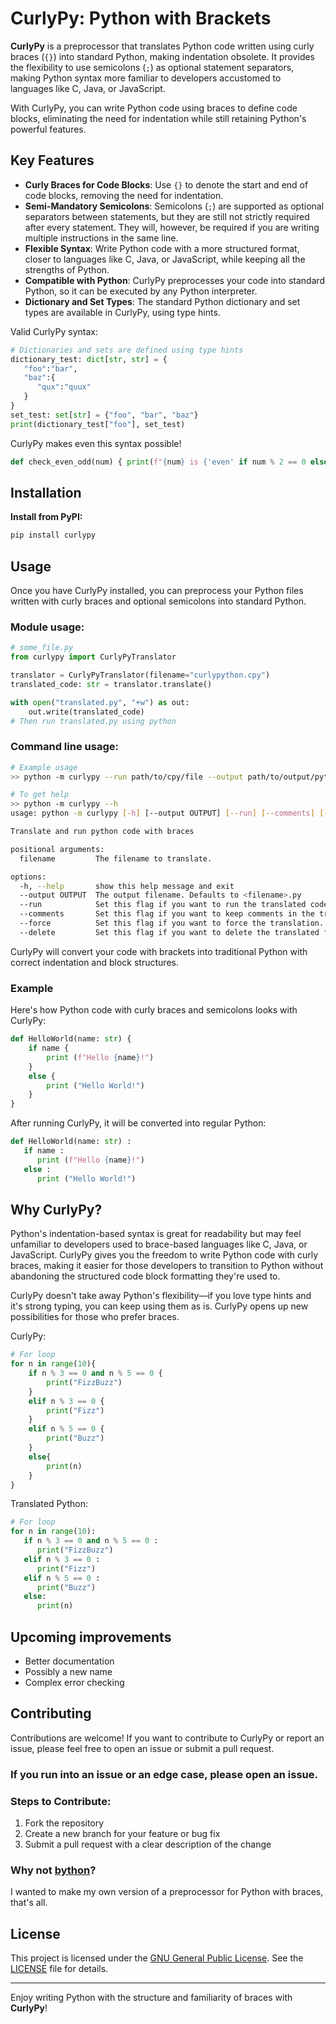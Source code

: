 # CurlyPy: Python with Brackets

**CurlyPy** is a preprocessor that translates Python code written using curly braces (`{}`) into standard Python, making indentation obsolete. It provides the flexibility to use semicolons (`;`) as optional statement separators, making Python syntax more familiar to developers accustomed to languages like C, Java, or JavaScript.

With CurlyPy, you can write Python code using braces to define code blocks, eliminating the need for indentation while still retaining Python's powerful features.

## Key Features

-   **Curly Braces for Code Blocks**: Use `{}` to denote the start and end of code blocks, removing the need for indentation.
-   **Semi-Mandatory Semicolons**: Semicolons (`;`) are supported as optional separators between statements, but they are still not strictly required after every statement. They will, however, be required if you are writing multiple instructions in the same line.
-   **Flexible Syntax**: Write Python code with a more structured format, closer to languages like C, Java, or JavaScript, while keeping all the strengths of Python.
-   **Compatible with Python**: CurlyPy preprocesses your code into standard Python, so it can be executed by any Python interpreter.
-   **Dictionary and Set Types**: The standard Python dictionary and set types are available in CurlyPy, using type hints.

Valid CurlyPy syntax:

```python
# Dictionaries and sets are defined using type hints
dictionary_test: dict[str, str] = {
   "foo":"bar",
   "baz":{
      "qux":"quux"
   }
}
set_test: set[str] = {"foo", "bar", "baz"}
print(dictionary_test["foo"], set_test)
```

CurlyPy makes even this syntax possible!

```python
def check_even_odd(num) { print(f"{num} is {'even' if num % 2 == 0 else 'odd'};"); }; check_even_odd(10); check_even_odd(7);
```

## Installation

**Install from PyPI:**

```bash
pip install curlypy
```

## Usage

Once you have CurlyPy installed, you can preprocess your Python files written with curly braces and optional semicolons into standard Python.

### Module usage:

```python
# some_file.py
from curlypy import CurlyPyTranslator

translator = CurlyPyTranslator(filename="curlypython.cpy")
translated_code: str = translator.translate()

with open("translated.py", "+w") as out:
    out.write(translated_code)
# Then run translated.py using python

```

### Command line usage:

```bash
# Example usage
>> python -m curlypy --run path/to/cpy/file --output path/to/output/python/file --keep

# To get help
>> python -m curlypy --h
usage: python -m curlypy [-h] [--output OUTPUT] [--run] [--comments] [--force] [--delete] filename

Translate and run python code with braces

positional arguments:
  filename         The filename to translate.

options:
  -h, --help       show this help message and exit
  --output OUTPUT  The output filename. Defaults to <filename>.py
  --run            Set this flag if you want to run the translated code directly after translating.
  --comments       Set this flag if you want to keep comments in the translated code.
  --force          Set this flag if you want to force the translation. i.e. dont perform any checks. Can output non working code. Defaults to False.
  --delete         Set this flag if you want to delete the translated file after running it.
```

CurlyPy will convert your code with brackets into traditional Python with correct indentation and block structures.

### Example

Here's how Python code with curly braces and semicolons looks with CurlyPy:

```python
def HelloWorld(name: str) {
	if name {
		print (f"Hello {name}!")
	}
	else {
		print ("Hello World!")
	}
}
```

After running CurlyPy, it will be converted into regular Python:

```python
def HelloWorld(name: str) :
   if name :
      print (f"Hello {name}!")
   else :
      print ("Hello World!")
```

## Why CurlyPy?

Python's indentation-based syntax is great for readability but may feel unfamiliar to developers used to brace-based languages like C, Java, or JavaScript. CurlyPy gives you the freedom to write Python code with curly braces, making it easier for those developers to transition to Python without abandoning the structured code block formatting they're used to.

CurlyPy doesn't take away Python's flexibility—if you love type hints and it's strong typing, you can keep using them as is. CurlyPy opens up new possibilities for those who prefer braces.

CurlyPy:

```python
# For loop
for n in range(10){
    if n % 3 == 0 and n % 5 == 0 {
        print("FizzBuzz")
	}
    elif n % 3 == 0 {
		print("Fizz")
	}
    elif n % 5 == 0 {
		print("Buzz")
	}
    else{
        print(n)
	}
}
```

Translated Python:

```python
# For loop
for n in range(10):
   if n % 3 == 0 and n % 5 == 0 :
      print("FizzBuzz")
   elif n % 3 == 0 :
      print("Fizz")
   elif n % 5 == 0 :
      print("Buzz")
   else:
      print(n)
```

## Upcoming improvements

-   Better documentation
-   Possibly a new name
-   Complex error checking

## Contributing

Contributions are welcome! If you want to contribute to CurlyPy or report an issue, please feel free to open an issue or submit a pull request.

### If you run into an issue or an edge case, please open an issue.

### Steps to Contribute:

1. Fork the repository
2. Create a new branch for your feature or bug fix
3. Submit a pull request with a clear description of the change

### Why not [bython](https://github.com/mathialo/bython)?

I wanted to make my own version of a preprocessor for Python with braces, that's all.

## License

This project is licensed under the [GNU General Public License](https://www.gnu.org/licenses/gpl-3.0.en.html). See the [LICENSE](LICENSE) file for details.

---

Enjoy writing Python with the structure and familiarity of braces with **CurlyPy**!
